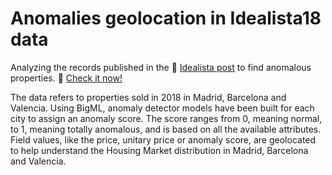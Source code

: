 # Anomalies geolocation in Idealista18 data

Analyzing the records published in the
🔗 [Idealista post](https://www.idealista.com/labs/blog/?p=4207) to find
anomalous properties. 🔗 [Check it now!](https://idealista18-quality.streamlit.app/)

The data refers to properties sold in 2018 in Madrid, Barcelona and Valencia.
Using BigML, anomaly detector models have been built for each city to
assign an anomaly score. The score ranges from 0, meaning normal, to 1,
meaning totally anomalous, and is based on all the available attributes.
Field values, like the price, unitary price or anomaly score,
are geolocated to help understand the Housing Market distribution
in Madrid, Barcelona and Valencia.
